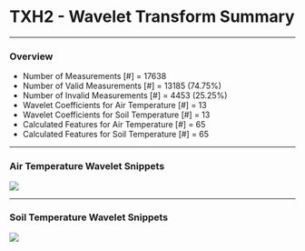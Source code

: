 # TXH2 - Wavelet Transform Summary

***

### Overview

- Number of Measurements [#] = 17638
- Number of Valid Measurements [#] = 13185 (74.75%)
- Number of Invalid Measurements [#] = 4453 (25.25%)
- Wavelet Coefficients for Air Temperature [#] = 13
- Wavelet Coefficients for Soil Temperature [#] = 13
- Calculated Features for Air Temperature [#] = 65
- Calculated Features for Soil Temperature [#] = 65

***

### Air Temperature Wavelet Snippets

![](TXH2_Air_Temperature_Wavelet_Snippets.png)

***

### Soil Temperature Wavelet Snippets

![](TXH2_Soil_Temperature_Wavelet_Snippets.png)


